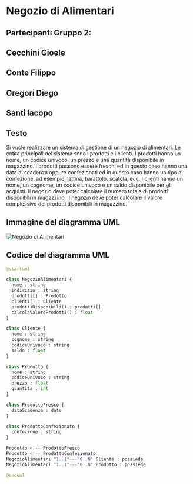 # Negozio di Alimentari

## Partecipanti Gruppo 2:

## Cecchini Gioele

## Conte Filippo

## Gregori Diego 

## Santi Iacopo

## Testo
Si vuole realizzare un sistema di gestione di un negozio di alimentari. 
Le entità principali del sistema sono i prodotti e i clienti. 
I prodotti hanno un nome, un codice univoco, un prezzo e una quantità disponibile in magazzino. I prodotti possono essere freschi ed in questo caso hanno una data di scadenza oppure confezionati ed in questo caso hanno un tipo di confezione: ad esempio, lattina, barattolo, scatola, ecc.
I clienti hanno un nome, un cognome, un codice univoco e un saldo disponibile per gli acquisti.
Il negozio deve poter calcolare il numero totale di prodotti disponibili in magazzino.
Il negozio deve poter calcolare il valore complessivo dei prodotti disponibili in magazzino.


## Immagine del diagramma UML
![Negozio di Alimentari](https://github.com/GioeleCecchinii/negozio_di_alimentari_gruppo_2/blob/main/Negozio_di_Alimentari.svg)


## Codice del diagramma UML

``` python
@startuml

class NegozioAlimentari {
  nome : string
  indirizzo : string
  prodotti[] : Prodotto
  clienti[] : Cliente
  prodottiDisponibili() : prodotti[]
  calcolaValoreProdotti() : float
}

class Cliente {
  nome : string  
  cognome : string
  codiceUnivoco : string
  saldo : float
}

class Prodotto {
  nome : string
  codiceUnivoco : string
  prezzo : float
  quantita : int
}

class ProdottoFresco {
  dataScadenza : date
}

class ProdottoConfezionato {
  confezione : string
}

Prodotto <|-- ProdottoFresco 
Prodotto <|-- ProdottoConfezionato 
NegozioAlimentari "1..1"---"0..N" Cliente : possiede 
NegozioAlimentari "1..1"---"0..N" Prodotto : possiede

@enduml
```
